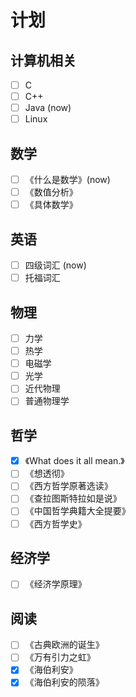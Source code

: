 # 计划

## 计算机相关
- [ ] C
- [ ] C++
- [ ] Java (now)
- [ ] Linux

## 数学
- [ ] 《什么是数学》(now)
- [ ] 《数值分析》
- [ ] 《具体数学》

## 英语
- [ ] 四级词汇 (now)
- [ ] 托福词汇

## 物理
- [ ] 力学
- [ ] 热学
- [ ] 电磁学
- [ ] 光学
- [ ] 近代物理
- [ ] 普通物理学

## 哲学
- [x] 《What does it all mean.》 
- [ ] 《想透彻》
- [ ] 《西方哲学原著选读》
- [ ] 《查拉图斯特拉如是说》
- [ ] 《中国哲学典籍大全提要》
- [ ] 《西方哲学史》

## 经济学
- [ ] 《经济学原理》

## 阅读
- [ ] 《古典欧洲的诞生》
- [ ] 《万有引力之虹》
- [x] 《海伯利安》
- [x] 《海伯利安的陨落》